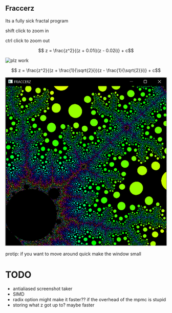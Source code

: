 ## Fraccerz 


Its a fully sick fractal program


shift click to zoom in


ctrl click to zoom out


$$ z = \frac{z^2}{(z + 0.01i)(z - 0.02i)} + c$$

![plz work](https://github.com/kennoath/fraccerz/blob/99aa8502b71836cd287c4954f30f709e534e44d9/f1.png)

$$ z = \frac{z^2}{(z + \frac{1}{\sqrt{2}i})(z - \frac{1}{\sqrt{2}}i)} + c$$

![plz work](f2.png)


protip: if you want to move around quick make the window small


# TODO
- antialiased screenshot taker
- SIMD
- radix option might make it faster?? if the overhead of the mpmc is stupid
- storing what z got up to? maybe faster
